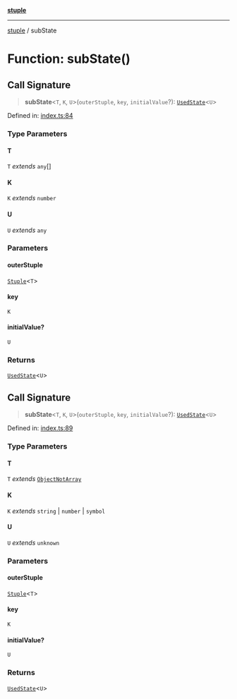 [**stuple**](../README.md)

***

[stuple](../globals.md) / subState

# Function: subState()

## Call Signature

> **subState**\<`T`, `K`, `U`\>(`outerStuple`, `key`, `initialValue`?): [`UsedState`](../type-aliases/UsedState.md)\<`U`\>

Defined in: [index.ts:84](https://github.com/700software/stuple/blob/16d3a88d65a5c689946e059424116e5180fb7aa3/index.ts#L84)

### Type Parameters

#### T

`T` *extends* `any`[]

#### K

`K` *extends* `number`

#### U

`U` *extends* `any`

### Parameters

#### outerStuple

[`Stuple`](../type-aliases/Stuple.md)\<`T`\>

#### key

`K`

#### initialValue?

`U`

### Returns

[`UsedState`](../type-aliases/UsedState.md)\<`U`\>

## Call Signature

> **subState**\<`T`, `K`, `U`\>(`outerStuple`, `key`, `initialValue`?): [`UsedState`](../type-aliases/UsedState.md)\<`U`\>

Defined in: [index.ts:89](https://github.com/700software/stuple/blob/16d3a88d65a5c689946e059424116e5180fb7aa3/index.ts#L89)

### Type Parameters

#### T

`T` *extends* [`ObjectNotArray`](../type-aliases/ObjectNotArray.md)

#### K

`K` *extends* `string` \| `number` \| `symbol`

#### U

`U` *extends* `unknown`

### Parameters

#### outerStuple

[`Stuple`](../type-aliases/Stuple.md)\<`T`\>

#### key

`K`

#### initialValue?

`U`

### Returns

[`UsedState`](../type-aliases/UsedState.md)\<`U`\>
